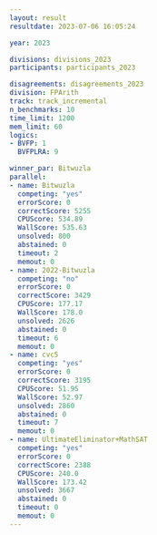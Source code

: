 ```yaml
---
layout: result
resultdate: 2023-07-06 16:05:24

year: 2023

divisions: divisions_2023
participants: participants_2023

disagreements: disagreements_2023
division: FPArith
track: track_incremental
n_benchmarks: 10
time_limit: 1200
mem_limit: 60
logics:
- BVFP: 1
  BVFPLRA: 9

winner_par: Bitwuzla
parallel:
- name: Bitwuzla
  competing: "yes"
  errorScore: 0
  correctScore: 5255
  CPUScore: 534.89
  WallScore: 535.63
  unsolved: 800
  abstained: 0
  timeout: 2
  memout: 0
- name: 2022-Bitwuzla
  competing: "no"
  errorScore: 0
  correctScore: 3429
  CPUScore: 177.17
  WallScore: 178.0
  unsolved: 2626
  abstained: 0
  timeout: 6
  memout: 0
- name: cvc5
  competing: "yes"
  errorScore: 0
  correctScore: 3195
  CPUScore: 51.95
  WallScore: 52.97
  unsolved: 2860
  abstained: 0
  timeout: 7
  memout: 0
- name: UltimateEliminator+MathSAT
  competing: "yes"
  errorScore: 0
  correctScore: 2388
  CPUScore: 240.0
  WallScore: 173.42
  unsolved: 3667
  abstained: 0
  timeout: 0
  memout: 0
---
```

